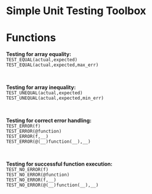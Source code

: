 # Simple Unit Testing Toolbox


# Functions

**Testing for array equality:**\
`TEST_EQUAL(actual,expected)`\
`TEST_EQUAL(actual,expected,max_err)`

<br/>

**Testing for array inequality:**\
`TEST_UNEQUAL(actual,expected)`\
`TEST_UNEQUAL(actual,expected,min_err)`

<br/>

**Testing for correct error handling:**\
`TEST_ERROR(f)`\
`TEST_ERROR(@function)`\
`TEST_ERROR(f,__)`\
`TEST_ERROR(@(__)function(__),__)`

<br/>

**Testing for successful function execution:**\
`TEST_NO_ERROR(f)`\
`TEST_NO_ERROR(@function)`\
`TEST_NO_ERROR(f,__)`\
`TEST_NO_ERROR(@(__)function(__),__)`